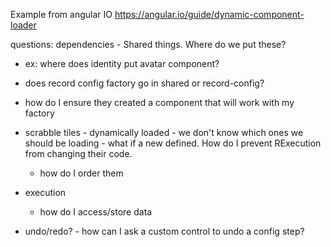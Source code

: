 Example from angular IO
https://angular.io/guide/dynamic-component-loader

questions:
dependencies - Shared things. Where do we put these?
  * ex: where does identity put avatar component?   
  * does record config factory go in shared or record-config?
  
  * how do I ensure they created a component that will work with my factory

  * scrabble tiles - dynamically loaded - we don't know which ones we should be loading - what if a new defined. How do I prevent RExecution from changing their code.
    * how do I order them
  
  * execution
    * how do I access/store data

  * undo/redo? - how can I ask a custom control to undo a config step?
